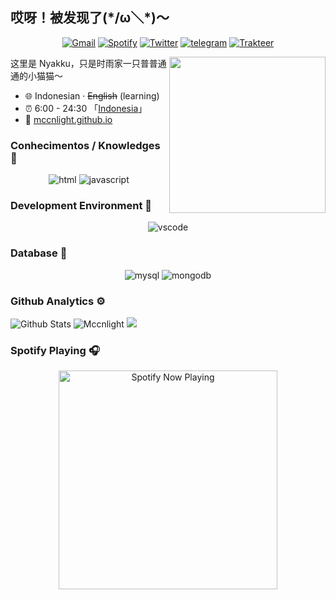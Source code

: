 ## 哎呀！被发现了(\*/ω＼\*)～

<p align="center">
  <a href="mailto:lintodamamiya@gmail.com" target="_blank"><img src="https://img.shields.io/badge/Gmail-c14438.svg?&style=flat-square&logo=gmail&logoColor=white" alt="Gmail"></a>
  <a href="https://open.spotify.com/user/6mkgzuc3l99a9wwr38nvz6pwp" target="_blank"><img src="https://img.shields.io/badge/Spotify-1ed760.svg?&style=flat-square&logo=spotify&logoColor=white" alt="Spotify"></a>
  <a href="https://instagram.com/lindoww.8" target="_blank"><img src="https://img.shields.io/badge/Instagram-E4405F?style=flat-square&logo=instagram&logoColor=white" alt="Twitter"></a>
  <a href="https://t.me/lindoww8" target="_blank"><img src="https://img.shields.io/badge/Telegram-262968.svg?&style=flat-square&logo=telegram&logoColor=white" alt="telegram"></a>
  <a href="https://trakteer.id/lintodamamiya" target="_blank"><img src="https://img.shields.io/badge/Trakteer-red?style=flat-square" alt="Trakteer"></a>
</p>

<img align="right" width="250px" src="https://img.nyakku.moe/profile/kinako.png" />

这里是 Nyakku，只是时雨家一只普普通通的小猫猫～

- :globe_with_meridians: Indonesian · ~~English~~ (learning)
- :alarm_clock: 6:00 - 24:30 「[Indonesia](https://time.is/Indonesia)」
- :link: [mccnlight.github.io](https://mccnlight.github.io)

### Conhecimentos / Knowledges 🐾

<p align="center">
  <img alt="html" src="https://img.shields.io/badge/HTML-e34c26?style=for-the-badge&logo=html5&logoColor=white">
  <img alt="javascript" src="https://img.shields.io/badge/JavaScript-000000?style=for-the-badge&logo=javascript">
</p>

### Development Environment 🍻

<p align="center">
  <img alt="vscode" src="https://img.shields.io/badge/VSCode-3860c4?style=for-the-badge&logo=visual-studio-code&logoColor=white">
</p>

### Database 📂

<p align="center">
  <img alt="mysql" src="https://img.shields.io/badge/MySQL-00000F?style=for-the-badge&logo=mysql&logoColor=white">
  <img alt="mongodb" src="https://img.shields.io/badge/MongoDB-4EA94B?style=for-the-badge&logo=mongodb&logoColor=white">
</p>

### Github Analytics ⚙️

![Github Stats](https://github-readme-stats.vercel.app/api?username=mccnlight&theme=radical&show_icons=true) 
![Mccnlight](https://github-readme-stats.vercel.app/api/top-langs/?username=mccnlight&hide=html+css&layout=compact&theme=radical)
![](https://github-profile-summary-cards.vercel.app/api/cards/profile-details?username=mccnlight&theme=monokai)

### Spotify Playing 🎧

<p align="center">
  <a href="https://open.spotify.com/user/6mkgzuc3l99a9wwr38nvz6pwp" target="_blank"><img src="https://now-playing-on-spotify.vercel.app/api/spotify" alt="Spotify Now Playing" width="350"/></a>
</p>
